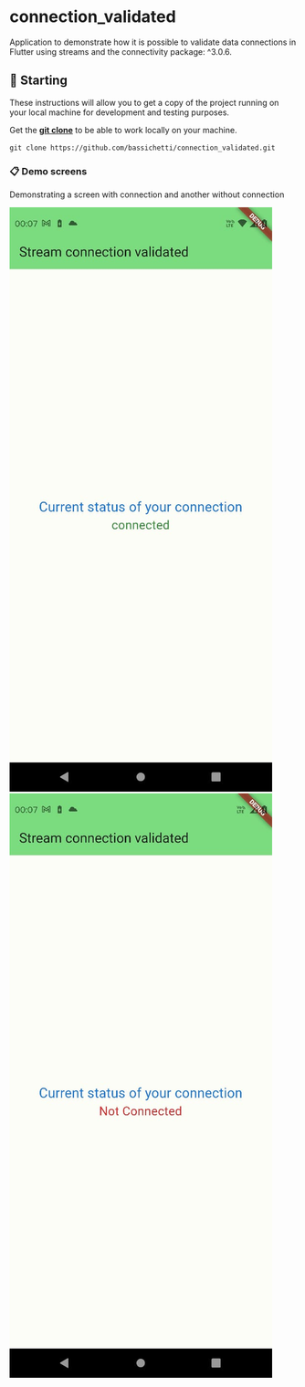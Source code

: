 # connection_validated

Application to demonstrate how it is possible to validate data connections in Flutter using streams and the connectivity package: ^3.0.6.

## 🚀 Starting

These instructions will allow you to get a copy of the project running on your local machine for development and testing purposes.

Get the **[git clone](https://github.com/bassichetti/connection_validated.git)** to be able to work locally on your machine.

```
git clone https://github.com/bassichetti/connection_validated.git
```

### 📋 Demo screens

Demonstrating a screen with connection and another without connection

<img src="/assets/connected.jpeg">
<img src="/assets/disconnected.jpeg">